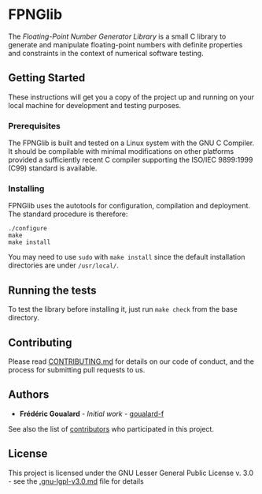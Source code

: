 # FPNGlib

The *Floating-Point Number Generator Library* is a small C library to generate and manipulate floating-point numbers with definite properties and constraints in the context of numerical software testing.

## Getting Started

These instructions will get you a copy of the project up and running on your local machine for development and testing purposes.

### Prerequisites

The FPNGlib is built and tested on a Linux system with the GNU C Compiler. It should be compilable with minimal modifications on other platforms provided a sufficiently recent C compiler supporting the ISO/IEC 9899:1999 (C99) standard is available.


### Installing

FPNGlib uses the autotools for configuration, compilation and deployment. The standard procedure is therefore:

```
./configure
make
make install
```

You may need to use `sudo` with `make install` since the default
installation directories are under `/usr/local/`.


## Running the tests

To test the library before installing it, just run `make check` from the base directory.


## Contributing

Please read [CONTRIBUTING.md]() for details on our code of conduct, and the process for submitting pull requests to us.

## Authors

* **Frédéric Goualard** - *Initial work* - [goualard-f](https://gitlab.univ-nantes.fr/goualard-f)

See also the list of [contributors](https://gitlab.univ-nantes.fr/goualard-f/fpnglib/project_members) who participated in this project.

## License

This project is licensed under the GNU Lesser General Public License v. 3.0 - see the [.gnu-lgpl-v3.0.md](gnu-lgpl-v3.0.md) file for details
